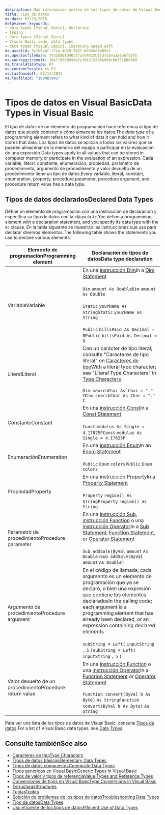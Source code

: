 ```yaml
---
description: Más información acerca de los tipos de datos de Visual Basic
title: Tipo de datos
ms.date: 07/20/2015
helpviewer_keywords:
- data types [Visual Basic], declaring
- typing
- data types [Visual Basic]
- Visual Basic code, data types
- data types [Visual Basic], improving speed with
ms.assetid: 5e1b9aaf-c7ca-4b29-9b22-0e82ed8e85e2
ms.openlocfilehash: f431b501b40d2fafd4422b1f3fa1ea3a2ebf56fb
ms.sourcegitcommit: 10e719780594efc781b15295e499c66f316068b8
ms.translationtype: MT
ms.contentlocale: es-ES
ms.lasthandoff: 02/14/2021
ms.locfileid: "100483942"
---
```

# <a name="data-types-in-visual-basic"></a><span data-ttu-id="b4956-103">Tipos de datos en Visual Basic</span><span class="sxs-lookup"><span data-stu-id="b4956-103">Data Types in Visual Basic</span></span>

<span data-ttu-id="b4956-104">El *tipo de datos* de un elemento de programación hace referencia al tipo de datos que puede contener y cómo almacena los datos.</span><span class="sxs-lookup"><span data-stu-id="b4956-104">The *data type* of a programming element refers to what kind of data it can hold and how it stores that data.</span></span> <span data-ttu-id="b4956-105">Los tipos de datos se aplican a todos los valores que se pueden almacenar en la memoria del equipo o participar en la evaluación de una expresión.</span><span class="sxs-lookup"><span data-stu-id="b4956-105">Data types apply to all values that can be stored in computer memory or participate in the evaluation of an expression.</span></span> <span data-ttu-id="b4956-106">Cada variable, literal, constante, enumeración, propiedad, parámetro de procedimiento, argumento de procedimiento y valor devuelto de un procedimiento tiene un tipo de datos.</span><span class="sxs-lookup"><span data-stu-id="b4956-106">Every variable, literal, constant, enumeration, property, procedure parameter, procedure argument, and procedure return value has a data type.</span></span>  
  
## <a name="declared-data-types"></a><span data-ttu-id="b4956-107">Tipos de datos declarados</span><span class="sxs-lookup"><span data-stu-id="b4956-107">Declared Data Types</span></span>  

 <span data-ttu-id="b4956-108">Define un elemento de programación con una instrucción de declaración y especifica su tipo de datos con la cláusula `As`.</span><span class="sxs-lookup"><span data-stu-id="b4956-108">You define a programming element with a declaration statement, and you specify its data type with the `As` clause.</span></span> <span data-ttu-id="b4956-109">En la tabla siguiente se muestran las instrucciones que usa para declarar diversos elementos.</span><span class="sxs-lookup"><span data-stu-id="b4956-109">The following table shows the statements you use to declare various elements.</span></span>  
  
|<span data-ttu-id="b4956-110">Elemento de programación</span><span class="sxs-lookup"><span data-stu-id="b4956-110">Programming element</span></span>|<span data-ttu-id="b4956-111">Declaración de tipos de datos</span><span class="sxs-lookup"><span data-stu-id="b4956-111">Data type declaration</span></span>|  
|-------------------------|---------------------------|  
|<span data-ttu-id="b4956-112">Variable</span><span class="sxs-lookup"><span data-stu-id="b4956-112">Variable</span></span>|<span data-ttu-id="b4956-113">En una [instrucción Dim](../../../language-reference/statements/dim-statement.md)</span><span class="sxs-lookup"><span data-stu-id="b4956-113">In a [Dim Statement](../../../language-reference/statements/dim-statement.md)</span></span><br /><br /> <span data-ttu-id="b4956-114">`Dim`   `amount As Double`</span><span class="sxs-lookup"><span data-stu-id="b4956-114">`Dim`   `amount As Double`</span></span><br /><br /> <span data-ttu-id="b4956-115">`Static`   `yourName As String`</span><span class="sxs-lookup"><span data-stu-id="b4956-115">`Static`   `yourName As String`</span></span><br /><br /> <span data-ttu-id="b4956-116">`Public`   `billsPaid As Decimal = 0`</span><span class="sxs-lookup"><span data-stu-id="b4956-116">`Public`   `billsPaid As Decimal = 0`</span></span>|  
|<span data-ttu-id="b4956-117">Literal</span><span class="sxs-lookup"><span data-stu-id="b4956-117">Literal</span></span>|<span data-ttu-id="b4956-118">Con un carácter de tipo literal; consulte "Caracteres de tipo literal" en [Caracteres de tipo](type-characters.md)</span><span class="sxs-lookup"><span data-stu-id="b4956-118">With a literal type character; see "Literal Type Characters" in [Type Characters](type-characters.md)</span></span><br /><br /> <span data-ttu-id="b4956-119">`Dim searchChar As Char = "."`  `C`</span><span class="sxs-lookup"><span data-stu-id="b4956-119">`Dim searchChar As Char = "."`  `C`</span></span>|  
|<span data-ttu-id="b4956-120">Constante</span><span class="sxs-lookup"><span data-stu-id="b4956-120">Constant</span></span>|<span data-ttu-id="b4956-121">En una [instrucción Const](../../../language-reference/statements/const-statement.md)</span><span class="sxs-lookup"><span data-stu-id="b4956-121">In a [Const Statement](../../../language-reference/statements/const-statement.md)</span></span><br /><br /> <span data-ttu-id="b4956-122">`Const`   `modulus As Single = 4.17825F`</span><span class="sxs-lookup"><span data-stu-id="b4956-122">`Const`   `modulus As Single = 4.17825F`</span></span>|  
|<span data-ttu-id="b4956-123">Enumeración</span><span class="sxs-lookup"><span data-stu-id="b4956-123">Enumeration</span></span>|<span data-ttu-id="b4956-124">En una [instrucción Enum](../../../language-reference/statements/enum-statement.md)</span><span class="sxs-lookup"><span data-stu-id="b4956-124">In an [Enum Statement](../../../language-reference/statements/enum-statement.md)</span></span><br /><br /> <span data-ttu-id="b4956-125">`Public`   `Enum`   `colors`</span><span class="sxs-lookup"><span data-stu-id="b4956-125">`Public`   `Enum`   `colors`</span></span>|  
|<span data-ttu-id="b4956-126">Propiedad</span><span class="sxs-lookup"><span data-stu-id="b4956-126">Property</span></span>|<span data-ttu-id="b4956-127">En una [instrucción Property](../../../language-reference/statements/property-statement.md)</span><span class="sxs-lookup"><span data-stu-id="b4956-127">In a [Property Statement](../../../language-reference/statements/property-statement.md)</span></span><br /><br /> <span data-ttu-id="b4956-128">`Property`   `region() As String`</span><span class="sxs-lookup"><span data-stu-id="b4956-128">`Property`   `region() As String`</span></span>|  
|<span data-ttu-id="b4956-129">Parámetro de procedimiento</span><span class="sxs-lookup"><span data-stu-id="b4956-129">Procedure parameter</span></span>|<span data-ttu-id="b4956-130">En una [instrucción Sub](../../../language-reference/statements/sub-statement.md), [instrucción Function](../../../language-reference/statements/function-statement.md) o una [instrucción Operator](../../../language-reference/statements/operator-statement.md)</span><span class="sxs-lookup"><span data-stu-id="b4956-130">In a [Sub Statement](../../../language-reference/statements/sub-statement.md), [Function Statement](../../../language-reference/statements/function-statement.md), or [Operator Statement](../../../language-reference/statements/operator-statement.md)</span></span><br /><br /> <span data-ttu-id="b4956-131">`Sub addSale(ByVal`   `amount`   `As Double)`</span><span class="sxs-lookup"><span data-stu-id="b4956-131">`Sub addSale(ByVal`   `amount`   `As Double)`</span></span>|  
|<span data-ttu-id="b4956-132">Argumento de procedimiento</span><span class="sxs-lookup"><span data-stu-id="b4956-132">Procedure argument</span></span>|<span data-ttu-id="b4956-133">En el código de llamada; cada argumento es un elemento de programación que ya se declaró, o bien una expresión que contiene los elementos declarados</span><span class="sxs-lookup"><span data-stu-id="b4956-133">In the calling code; each argument is a programming element that has already been declared, or an expression containing declared elements</span></span><br /><br /> <span data-ttu-id="b4956-134">`subString = Left(`  `inputString`  `,`   `5`  `)`</span><span class="sxs-lookup"><span data-stu-id="b4956-134">`subString = Left(`  `inputString`  `,`   `5`  `)`</span></span>|  
|<span data-ttu-id="b4956-135">Valor devuelto de un procedimiento</span><span class="sxs-lookup"><span data-stu-id="b4956-135">Procedure return value</span></span>|<span data-ttu-id="b4956-136">En una [instrucción Function](../../../language-reference/statements/function-statement.md) o una [instrucción Operator](../../../language-reference/statements/operator-statement.md)</span><span class="sxs-lookup"><span data-stu-id="b4956-136">In a [Function Statement](../../../language-reference/statements/function-statement.md) or [Operator Statement](../../../language-reference/statements/operator-statement.md)</span></span><br /><br /> <span data-ttu-id="b4956-137">`Function convert(ByVal b As Byte)`   `As String`</span><span class="sxs-lookup"><span data-stu-id="b4956-137">`Function convert(ByVal b As Byte)`   `As String`</span></span>|  
  
 <span data-ttu-id="b4956-138">Para ver una lista de los tipos de datos de Visual Basic, consulte [Tipos de datos](../../../language-reference/data-types/index.md).</span><span class="sxs-lookup"><span data-stu-id="b4956-138">For a list of Visual Basic data types, see [Data Types](../../../language-reference/data-types/index.md).</span></span>  
  
## <a name="see-also"></a><span data-ttu-id="b4956-139">Consulte también</span><span class="sxs-lookup"><span data-stu-id="b4956-139">See also</span></span>

- [<span data-ttu-id="b4956-140">Caracteres de tipo</span><span class="sxs-lookup"><span data-stu-id="b4956-140">Type Characters</span></span>](type-characters.md)
- [<span data-ttu-id="b4956-141">Tipos de datos básicos</span><span class="sxs-lookup"><span data-stu-id="b4956-141">Elementary Data Types</span></span>](elementary-data-types.md)
- [<span data-ttu-id="b4956-142">Tipos de datos compuestos</span><span class="sxs-lookup"><span data-stu-id="b4956-142">Composite Data Types</span></span>](composite-data-types.md)
- [<span data-ttu-id="b4956-143">Tipos genéricos en Visual Basic</span><span class="sxs-lookup"><span data-stu-id="b4956-143">Generic Types in Visual Basic</span></span>](generic-types.md)
- [<span data-ttu-id="b4956-144">Tipos de valor y tipos de referencia</span><span class="sxs-lookup"><span data-stu-id="b4956-144">Value Types and Reference Types</span></span>](value-types-and-reference-types.md)
- [<span data-ttu-id="b4956-145">Conversiones de tipos en Visual Basic</span><span class="sxs-lookup"><span data-stu-id="b4956-145">Type Conversions in Visual Basic</span></span>](type-conversions.md)
- [<span data-ttu-id="b4956-146">Estructuras</span><span class="sxs-lookup"><span data-stu-id="b4956-146">Structures</span></span>](structures.md)
- [<span data-ttu-id="b4956-147">Tuplas</span><span class="sxs-lookup"><span data-stu-id="b4956-147">Tuples</span></span>](tuples.md)
- [<span data-ttu-id="b4956-148">Solución de problemas de los tipos de datos</span><span class="sxs-lookup"><span data-stu-id="b4956-148">Troubleshooting Data Types</span></span>](troubleshooting-data-types.md)
- [<span data-ttu-id="b4956-149">Tipo de datos</span><span class="sxs-lookup"><span data-stu-id="b4956-149">Data Types</span></span>](../../../language-reference/data-types/index.md)
- [<span data-ttu-id="b4956-150">Uso eficiente de los tipos de datos</span><span class="sxs-lookup"><span data-stu-id="b4956-150">Efficient Use of Data Types</span></span>](efficient-use-of-data-types.md)
